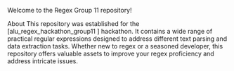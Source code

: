 Welcome to the Regex Group 11 repository!

About
This repository was established for the [alu_regex_hackathon_group11
] hackathon. It contains a wide range of practical regular expressions designed to address different text parsing and data extraction tasks. Whether new to regex or a seasoned developer, this repository offers valuable assets to improve your regex proficiency and address intricate issues.
